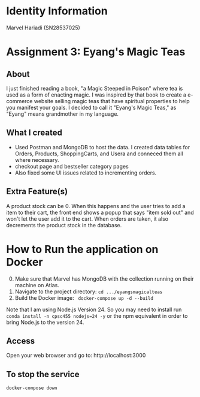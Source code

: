 # Identity Information
Marvel Hariadi (SN28537025)

# Assignment 3: Eyang's Magic Teas

## About
I just finished reading a book, "a Magic Steeped in Poison" where tea is used as a form of enacting magic. I was inspired by that book to create a e-commerce website selling magic teas that have spiritual properties to help you manifest your goals. I decided to call it "Eyang's Magic Teas," as "Eyang" means grandmother in my language.

## What I created
- Used Postman and MongoDB to host the data. I created data tables for Orders, Products, ShoppingCarts, and Usera and conneced them all where necessary.
- checkout page and bestseller category pages
- Also fixed some UI issues related to incrementing orders. 

## Extra Feature(s)
A product stock can be 0. When this happens and the user tries to add a item to their cart, the front end shows a popup that says "item sold out" and won't let the user add it to the cart. When orders are taken, it also decrements the product stock in the database. 

# How to Run the application on Docker
0. Make sure that Marvel has MongoDB with the collection running on their machine on Atlas.
1. Navigate to the project directory: `cd .../eyangsmagicalteas`
2. Build the Docker image: ` docker-compose up -d --build`

Note that I am using Node.js Version 24. So you may need to install run `conda install -n cpsc455 nodejs=24 -y` or the npm equivalent in order to bring Node.js to the version 24. 

## Access
Open your web browser and go to: http://localhost:3000

## To stop the service
`docker-compose down`
